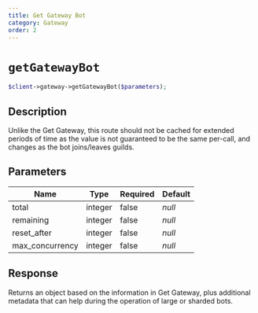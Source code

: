 ```yaml
---
title: Get Gateway Bot
category: Gateway
order: 2
---
```


# `getGatewayBot`

```php
$client->gateway->getGatewayBot($parameters);
```

## Description

Unlike the Get Gateway, this route should not be cached for extended periods of time as the value is not guaranteed to be the same per-call, and changes as the bot joins/leaves guilds.

## Parameters


Name | Type | Required | Default
--- | --- | --- | ---
total | integer | false | *null*
remaining | integer | false | *null*
reset_after | integer | false | *null*
max_concurrency | integer | false | *null*

## Response

Returns an object based on the information in Get Gateway, plus additional metadata that can help during the operation of large or sharded bots.


